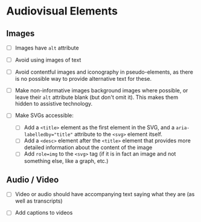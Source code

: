 # Audiovisual Elements

## Images

- [ ] Images have `alt` attribute

- [ ] Avoid using images of text

- [ ] Avoid contentful images and iconography in pseudo-elements, as there is no possible way to provide alternative text for these.

- [ ] Make non-informative images background images where possible, or leave their `alt` attribute blank (but don't omit it). This makes them hidden to assistive technology.

- [ ] Make SVGs accessible:
  - [ ] Add a `<title>` element as the first element in the SVG, and a `aria-labelledby="title"` attribute to the `<svg>` element itself.
  - [ ] Add a `<desc>` element after the `<title>` element that provides more detailed information about the content of the image
  - [ ] Add `role=img` to the `<svg>` tag (if it is in fact an image and not something else, like a graph, etc.)

## Audio / Video

- [ ] Video or audio should have accompanying text saying what they are (as well as transcripts)

- [ ] Add captions to videos
